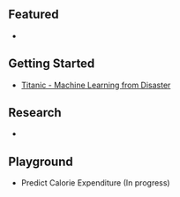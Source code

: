 ## Featured
-

## Getting Started
- [Titanic - Machine Learning from Disaster](https://www.kaggle.com/code/jinbaekl/titanic-data-analysis-classification-modeling)

## Research
- 

## Playground
- Predict Calorie Expenditure (In progress)
